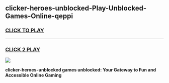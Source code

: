 
## clicker-heroes-unblocked-Play-Unblocked-Games-Online-qeppi
<h3>
<a href="https://premium76.site?title=clicker-heroes-unblocked&ref=25A">CLICK TO PLAY</a></h3>
<hr>

<h3>
<a href="https://premium76.site?title=clicker-heroes-unblocked&ref=25A">CLICK 2 PLAY</a>
  
</h3>

<a href="https://premium76.site?title=clicker-heroes-unblocked&ref=25A"><img src="https://clearcache.store/games.png"></a>


**clicker-heroes-unblocked games unblocked: Your Gateway to Fun and Accessible Online Gaming**
